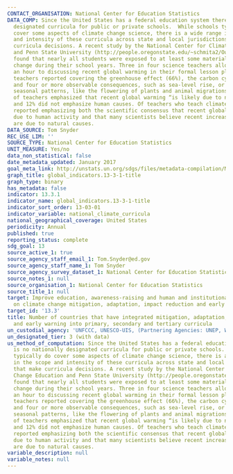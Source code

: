 ```yaml
---
CONTACT_ORGANISATION: National Center for Education Statistics
DATA_COMP: Since the United States has a federal education system there is no nationally
  designated curricula for public or private schools.  While schools typically do
  cover some aspects of climate change science, there is a wide range in the scope
  and intensity of these curricula across state and local jurisdictions that make
  curricula decisions. A recent study by the National Center for Climate Change Education
  and Penn State University (http://people.oregonstate.edu/~schmita2/Outreach/TeacherWS_2016/plutzer16sci.pdf)
  found that nearly all students were exposed to at least some material on climate
  change during their school years. Three in four science teachers allocate at least
  an hour to discussing recent global warming in their formal lesson plans. Most science
  teachers reported covering the greenhouse effect (66%), the carbon cycle (63%),
  and four or more observable consequences, such as sea-level rise, or changes in
  seasonal patterns, like the flowering of plants and animal migrations. About 30%
  of teachers emphasized that recent global warming “is likely due to natural causes,”
  and 12% did not emphasize human causes. Of teachers who teach climate change, 31%
  reported emphasizing both the scientific consensus that recent global warming is
  due to human activity and that many scientists believe recent increases in temperature
  are due to natural causes.
DATA_SOURCE: Tom Snyder
REC_USE_LIM: ''
SOURCE_TYPE: National Center for Education Statistics
UNIT_MEASURE: Yes/no
data_non_statistical: false
date_metadata_updated: January 2017
goal_meta_link: http://unstats.un.org/sdgs/files/metadata-compilation/Metadata-Goal-13.pdf
graph_title: global_indicators.13-3-1-title
graph_type: binary
has_metadata: false
indicator: 13.3.1
indicator_name: global_indicators.13-3-1-title
indicator_sort_order: 13-03-01
indicator_variable: national_climate_curricula
national_geographical_coverage: United States
periodicity: Annual
published: true
reporting_status: complete
sdg_goal: 13
source_active_1: true
source_agency_staff_email_1: Tom.Snyder@ed.gov
source_agency_staff_name_1: Tom Snyder
source_agency_survey_dataset_1: National Center for Education Statistics
source_notes_1: null
source_organisation_1: National Center for Education Statistics
source_title_1: null
target: Improve education, awareness-raising and human and institutional capacity
  on climate change mitigation, adaptation, impact reduction and early warning.
target_id: '13.3'
title: Number of countries that have integrated mitigation, adaptation, impact reduction
  and early warning into primary, secondary and tertiary curricula
un_custodial_agency: 'UNFCCC, UNESCO-UIS, (Partnering Agencies: UNEP, WHO, WMO, FAO)'
un_designated_tier: 3 (with data)
us_method_of_computation: Since the United States has a federal education system there
  is no nationally designated curricula for public or private schools.  While schools
  typically do cover some aspects of climate change science, there is a wide range
  in the scope and intensity of these curricula across state and local jurisdictions
  that make curricula decisions. A recent study by the National Center for Climate
  Change Education and Penn State University (http://people.oregonstate.edu/~schmita2/Outreach/TeacherWS_2016/plutzer16sci.pdf)
  found that nearly all students were exposed to at least some material on climate
  change during their school years. Three in four science teachers allocate at least
  an hour to discussing recent global warming in their formal lesson plans. Most science
  teachers reported covering the greenhouse effect (66%), the carbon cycle (63%),
  and four or more observable consequences, such as sea-level rise, or changes in
  seasonal patterns, like the flowering of plants and animal migrations. About 30%
  of teachers emphasized that recent global warming “is likely due to natural causes,”
  and 12% did not emphasize human causes. Of teachers who teach climate change, 31%
  reported emphasizing both the scientific consensus that recent global warming is
  due to human activity and that many scientists believe recent increases in temperature
  are due to natural causes.
variable_description: null
variable_notes: null
---
```

